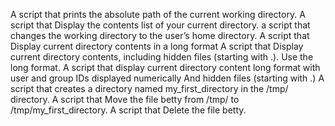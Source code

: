 A script that prints the absolute path of the current working directory.
A script that Display the contents list of your current directory.
a script that changes the working directory to the user’s home directory.
A script that Display current directory contents in a long format
A script that Display current directory contents, including hidden files (starting with .). Use the long format.
A script that display current directory content long format with user and group IDs displayed numerically And hidden files (starting with .)
A script that creates a directory named my_first_directory in the /tmp/ directory.
A script that Move the file betty from /tmp/ to /tmp/my_first_directory.
A script that Delete the file betty.